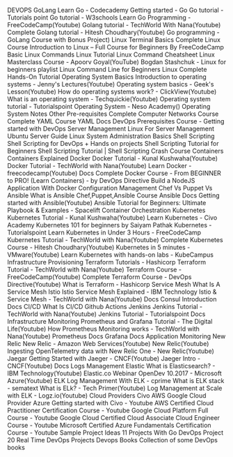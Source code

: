 DEVOPS
GoLang
Learn Go - Codecademy
Getting started - Go
Go tutorial - Tutorials point
Go tutorial - W3schools
Learn Go Programming - FreeCodeCamp(Youtube)
Golang tutorial - TechWorld With Nana(Youtube)
Complete Golang tutorial - Hitesh Choudhary(Youtube)
Go programming - GoLang Course with Bonus Project)
Linux Terminal Basics
Complete Linux Course
Introduction to Linux – Full Course for Beginners By FreeCodeCamp
Basic Linux Commands
Linux Tutorial
Linux Command Cheatsheet
Linux Masterclass Course - Apoorv Goyal(YouTube)
Bogdan Stashchuk - Linux for beginners playlist
Linux Command Line for Beginners
Linux Complete Hands-On Tutorial
Operating System Basics
Introduction to operating systems - Jenny's Lectures(Youtube)
Operating system basics - Geek's Lesson(Youtube)
How do operating systems work? - ClickView(Youtube)
What is an operating system - Techquickie(Youtube)
Operating system tutorial - Tutorialspoint
Operating System - Neso Academy()
Operating System Notes
Other Pre-requisites
Complete Computer Networks Course
Complete YAML Course
YAML Docs
DevOps Prerequisites Course - Getting started with DevOps
Server Management
Linux For Server Management
Ubuntu Server Guide
Linux System Administration Basics
Shell Scripting
Shell Scripting for DevOps + Hands on projects
Shell Scripting Tutorial for Beginners
Shell Scripting Tutorial | Shell Scripting Crash Course
Containers
Containers Explained
Docker
Docker Tutorial - Kunal Kushwaha(Youtube)
Docker Tutorial - TechWorld with Nana(Youtube)
Learn Docker - freecodecamp(Youtube)
Docs
Complete Docker Course - From BEGINNER to PRO! (Learn Containers) - by DevOps Directive
Build a NodeJS Application With Docker
Configuration Management
Chef Vs Puppet Vs Ansible
What is Ansible
Chef,Puppet,Ansible Course
Ansible Docs
Getting started with Ansible(Youtube)
Ansible Tutorial for Beginners: Ultimate Playbook & Examples - Spacelift
Container Orchestration
Kubernetes
Kubernetes Tutorial - Kunal Kushwaha(Youtube)
Learn Kubernetes - Civo Academy
Kubernetes 101 for beginners by Saiyam Pathak
Kubernetes - Tutorialspoint
Learn Kubernetes in Under 3 Hours - FreeCodeCamp
Kubernetes Tutorial - TechWorld with Nana(Youtube)
Complete Kubernetes Course - Hitesh Choudhary(Youtube)
Kubernetes in 5 minutes - VMware(Youtube)
Learn Kubernetes with hands-on labs - KubeCampus
Infrastructure Provisioning
Terraform Tutorials - Hashicorp
Terraform Tutorial - TechWorld with Nana(Youtube)
Terraform Course - FreeCodeCamp(Youtube)
Complete Terraform Course - DevOps Directive(Youtube)
What is Terraform - Hashicorp
Service Mesh
What Is A Service Mesh
Istio
Istio Service Mesh Explained - IBM Technology
Istio & Service Mesh - TechWorld with Nana(Youtube)
Docs
Consul
Introduction
Docs
CI/CD
What Is CI/CD
Github Actions
Jenkins
Jenkins Tutorial - TechWorld with Nana(Youtube)
Jenkins Tutorial - Tutorialspoint
Docs
Infrastructure Monitoring
Prometheus and Grafana Tutorial - The Digital Life(Youtube)
How Prometheus Monitoring works - TechWorld with Nana(Youtube)
Prometheus Docs
Grafana Docs
Application Monitoring
New Relic
New Relic - Amazon Web Services(Youtube)
New Relic(Youtube)
Ingesting OpenTelemetry data with New Relic One - New Relic(Youtube)
Jaegar
Getting Started with Jaeger - CNCF(Youtube)
Jaeger Intro -CNCF(Youtube)
Docs
Logs Management
Elastic
What is Elasticsearch? - IBM Technology(Youtube)
Elastic.co Webinar
OpenDev 10.2017 - Microsoft Azure(Youtube)
ELK
Log Management With ELK - cprime
What is ELK stack - sematext
What is ELk? - Tech Primer(Youtube)
Log Management at Scale with ELK - Logz.io(Youtube)
Cloud Providers
Civo
AWS
Google Cloud Provider
Azure
Getting started with Civo - Youtube
AWS Certified Cloud Practitioner Certification Course - Youtube
Google Cloud Platform Full Course - Youtube
Google Cloud Certified Cloud Associate Cloud Engineer Course - Youtube
Microsoft Certified Azure Fundamentals Certification Course - Youtube
Sample Project Ideas
11 Projects With Go
DevOps Project
20 Real Time DevOps Projects
Devops Books
Collection of some DevOps books
